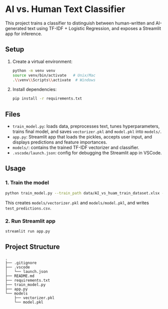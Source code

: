 # AI vs. Human Text Classifier

This project trains a classifier to distinguish between human-written and AI-generated text using TF-IDF + Logistic Regression, and exposes a Streamlit app for inference.

## Setup

1. Create a virtual environment:
   ```bash
   python -m venv venv
   source venv/bin/activate   # Unix/Mac
   .\\venv\\Scripts\\activate  # Windows
   ```
2. Install dependencies:
   ```bash
   pip install -r requirements.txt
   ```

## Files

- `train_model.py`: loads data, preprocesses text, tunes hyperparameters, trains final model, and saves `vectorizer.pkl` and `model.pkl` into `models/`.
- `app.py`: Streamlit app that loads the pickles, accepts user input, and displays predictions and feature importances.
- `models/`: contains the trained TF-IDF vectorizer and classifier.
- `.vscode/launch.json`: config for debugging the Streamlit app in VSCode.

## Usage

### 1. Train the model
```bash
python train_model.py --train_path data/AI_vs_huam_train_dataset.xlsx --test_path data/Final_test_data.csv
```
This creates `models/vectorizer.pkl` and `models/model.pkl`, and writes `test_predictions.csv`.

### 2. Run Streamlit app
```bash
streamlit run app.py
```

## Project Structure
```
.
├── .gitignore
├── .vscode
│   └── launch.json
├── README.md
├── requirements.txt
├── train_model.py
├── app.py
└── models
    ├── vectorizer.pkl
    └── model.pkl
```